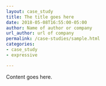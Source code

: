 ```yaml
---
layout: case_study
title: The title goes here
date: 2018-05-08T16:55:00-05:00
author: Name of author or company
url_author: url of company
permalink: /case-studies/sample.html
categories:
- case_study
- expressive

---
```


Content goes here.
